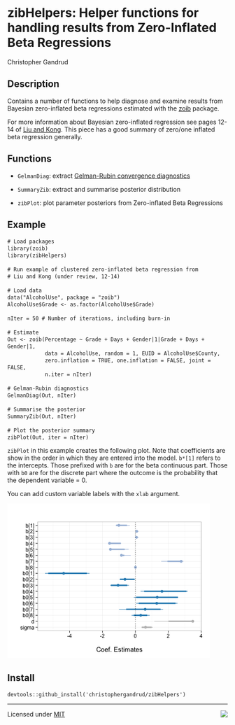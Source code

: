 zibHelpers: Helper functions for handling results from Zero-Inflated Beta Regressions
===

Christopher Gandrud

## Description

Contains a number of functions to help diagnose and examine results
from Bayesian zero-inflated beta regressions estimated with the
[zoib](http://cran.r-project.org/web/packages/zoib/index.html) package.

For more information about Bayesian zero-inflated regression see pages 12-14 of
[Liu and Kong](http://www3.nd.edu/~fliu2/JSS_zoib.pdf). This piece has a good
summary of zero/one inflated beta regression generally.

## Functions

- `GelmanDiag`: extract [Gelman-Rubin convergence diagnostics](http://www.people.fas.harvard.edu/~plam/teaching/methods/convergence/convergence_print.pdf)

- `SummaryZib`: extract and summarise posterior distribution

- `zibPlot`: plot parameter posteriors from Zero-inflated Beta Regressions

## Example

```{S}
# Load packages
library(zoib)
library(zibHelpers)

# Run example of clustered zero-inflated beta regression from
# Liu and Kong (under review, 12-14)

# Load data
data("AlcoholUse", package = "zoib")
AlcoholUse$Grade <- as.factor(AlcoholUse$Grade)

nIter = 50 # Number of iterations, including burn-in

# Estimate
Out <- zoib(Percentage ~ Grade + Days + Gender|1|Grade + Days + Gender|1,
            data = AlcoholUse, random = 1, EUID = AlcoholUse$County,
            zero.inflation = TRUE, one.inflation = FALSE, joint = FALSE,
            n.iter = nIter)

# Gelman-Rubin diagnostics
GelmanDiag(Out, nIter)

# Summarise the posterior
SummaryZib(Out, nIter)

# Plot the posterior summary
zibPlot(Out, iter = nIter)
```

`zibPlot` in this example creates the following plot. Note that coefficients are
show in the order in which they are entered into the model. `b*[1]` refers to
the intercepts. Those prefixed with `b` are for the beta continuous part. Those
with `b0` are for the discrete part where the outcome is the probability that
the dependent variable = 0.

You can add custom variable labels with the `xlab` argument.

![zibPlot-example](img/example.png)

## Install

```{S}
devtools::github_install('christophergandrud/zibHelpers')
```
---

[<img src="http://media.tumblr.com/023c285c14ef01953d3b67ffe789004d/tumblr_inline_mor1uu2OOZ1qz4rgp.png" height = "100" align="right" />](http://nadrosia.tumblr.com/post/53520500877/made-in-berlin-badge-update)

Licensed under
[MIT](LICENSE)
